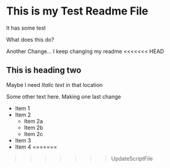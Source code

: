 # This is my Test Readme File

It has some test

What does this do?

Another Change...  I keep changing my readme
<<<<<<< HEAD

## This is heading two

Maybe I need *Italic text* in that location

Some other text here.  Making one last change

* Item 1
* Item 2
  * Item 2a
  * Item 2b
  * Item 2c
* Item 3
* Item 4
=======
>>>>>>> UpdateScriptFile
